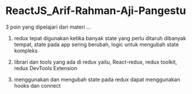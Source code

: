 # ReactJS_Arif-Rahman-Aji-Pangestu

3 poin yang dipelajari dari materi ...

1. redux tepat digunakan ketika banyak state yang perlu ditaruh dibanyak tempat, state pada app sering berubah, logic untuk mengubah state kompleks

2. librari dan tools yang ada di redux yaitu, React-redux, redux toolkit, redux DevTools Extension

3. menggunakan dan mengubah state pada redux dapat menggunakan hooks dan connect